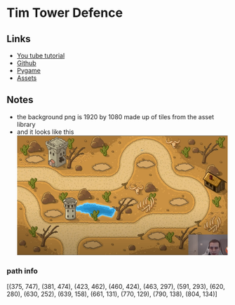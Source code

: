 # Tim Tower Defence 
## Links 
* [You tube tutorial](https://www.youtube.com/watch?v=iLHAKXQBOoA)
* [Github](https://github.com/techwithtim/Tower-Defense-Game)
* [Pygame](https://www.pygame.org/news)
* [Assets](https://craftpix.net/product/tower-defense-2d-game-kit/)

## Notes
* the background png is 1920 by 1080 made up of tiles from the asset library 
* and it looks like this ![Background](../resources/Picture1.png)

### path info 
[(375, 747), (381, 474), (423, 462), (460, 424), (463, 297), (591, 293), (620, 280), (630, 252), (639, 158), (661, 131), (770, 129), (790, 138), (804, 134)]